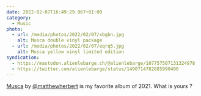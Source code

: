 ```yaml
---
date: 2022-02-07T16:49:29.967+01:00
category:
  - Music
photo:
  - url: /media/photos/2022/02/07/xbgbn.jpg
    alt: Musca double vinyl package
  - url: /media/photos/2022/02/07/eqrq5.jpg
    alt: Musca yellow vinyl limited edition
syndication:
  - https://mastodon.alienlebarge.ch/@alienlebarge/107757507131324978
  - https://twitter.com/alienlebarge/status/1490714782885990400
---
```

[Musca](https://web.archive.org/web/20220207155755/http://matthewherbert.com/new-album-musca/ "Blog post about Musca’s release on matthewherbert.com") by [@matthewherbert](https://twitter.com/matthewherbert) is my favorite album of 2021.
What is yours ?
